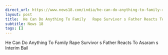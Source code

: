 ```yaml
---
direct_url: https://www.news18.com/india/he-can-do-anything-to-family-rape-survivors-father-reacts-to-asarams-interim-bail-9280603.html
layout: post
title:  He Can Do Anything To Family   Rape Survivor s Father Reacts To Asaram s Interim Bail
subtitle: News 18
tags: []
---
```


 He Can Do Anything To Family   Rape Survivor s Father Reacts To Asaram s Interim Bail
